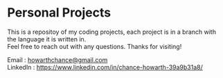 # Personal Projects
This is a repositoy of my coding projects, each project is in a branch with the language it is written in.  
Feel free to reach out with any questions. Thanks for visiting!  
  
Email : howarthchance@gmail.com  
LinkedIn : https://www.linkedin.com/in/chance-howarth-39a9b31a8/
